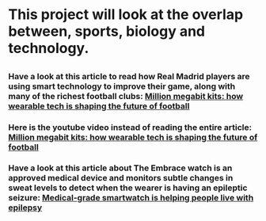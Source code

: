 # This project will look at the overlap between, sports, biology and technology. 

## 

### Have a look at this article to read how Real Madrid players are using smart technology to improve their game, along with many of the richest football clubs: [Million megabit kits: how wearable tech is shaping the future of football](http://www.wired.co.uk/article/real-madrid-wearable-tech-shaping-football-future)

### Here is the youtube video instead of reading the entire article: [Million megabit kits: how wearable tech is shaping the future of football](https://www.youtube.com/watch?v=xFf_A0MeedU)

### Have a look at this article about The Embrace watch is an approved medical device and monitors subtle changes in sweat levels to detect when the wearer is having an epileptic seizure: [Medical-grade smartwatch is helping people live with epilepsy](http://www.wired.co.uk/article/empatica-embrace-epilepsy-wearable-medical-device)


